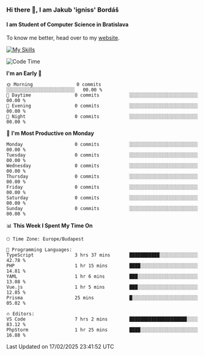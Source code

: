 ### Hi there 👋, I am Jakub 'igniss' Bordáš

#### I am Student of Computer Science in Bratislava
To know me better, head over to my [website](https://bordas.sk).

[![My Skills](https://skillicons.dev/icons?i=js,typescript,html,css,figma,svelte,vue,next,postgresql,nest,express,nodejs)](https://bordas.sk)


<!--START_SECTION:waka-->
![Code Time](http://img.shields.io/badge/Code%20Time-1%2C686%20hrs%2046%20mins-blue)

**I'm an Early 🐤** 

```text
🌞 Morning                0 commits           ░░░░░░░░░░░░░░░░░░░░░░░░░   00.00 % 
🌆 Daytime                0 commits           ░░░░░░░░░░░░░░░░░░░░░░░░░   00.00 % 
🌃 Evening                0 commits           ░░░░░░░░░░░░░░░░░░░░░░░░░   00.00 % 
🌙 Night                  0 commits           ░░░░░░░░░░░░░░░░░░░░░░░░░   00.00 % 
```
📅 **I'm Most Productive on Monday** 

```text
Monday                   0 commits           ░░░░░░░░░░░░░░░░░░░░░░░░░   00.00 % 
Tuesday                  0 commits           ░░░░░░░░░░░░░░░░░░░░░░░░░   00.00 % 
Wednesday                0 commits           ░░░░░░░░░░░░░░░░░░░░░░░░░   00.00 % 
Thursday                 0 commits           ░░░░░░░░░░░░░░░░░░░░░░░░░   00.00 % 
Friday                   0 commits           ░░░░░░░░░░░░░░░░░░░░░░░░░   00.00 % 
Saturday                 0 commits           ░░░░░░░░░░░░░░░░░░░░░░░░░   00.00 % 
Sunday                   0 commits           ░░░░░░░░░░░░░░░░░░░░░░░░░   00.00 % 
```


📊 **This Week I Spent My Time On** 

```text
🕑︎ Time Zone: Europe/Budapest

💬 Programming Languages: 
TypeScript               3 hrs 37 mins       ███████████░░░░░░░░░░░░░░   42.78 % 
PHP                      1 hr 15 mins        ████░░░░░░░░░░░░░░░░░░░░░   14.81 % 
YAML                     1 hr 6 mins         ███░░░░░░░░░░░░░░░░░░░░░░   13.08 % 
Vue.js                   1 hr 5 mins         ███░░░░░░░░░░░░░░░░░░░░░░   12.85 % 
Prisma                   25 mins             █░░░░░░░░░░░░░░░░░░░░░░░░   05.02 % 

🔥 Editors: 
VS Code                  7 hrs 2 mins        █████████████████████░░░░   83.12 % 
PhpStorm                 1 hr 25 mins        ████░░░░░░░░░░░░░░░░░░░░░   16.88 % 
```


 Last Updated on 17/02/2025 23:41:52 UTC
<!--END_SECTION:waka-->
